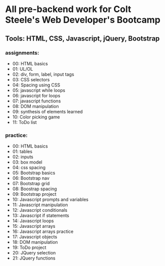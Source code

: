 # All pre-backend work for Colt Steele's Web Developer's Bootcamp
## Tools: HTML, CSS, Javascript, jQuery, Bootstrap
### assignments:
  - 00: HTML basics
  - 01: UL/OL
  - 02: div, form, label, input tags
  - 03: CSS selectors
  - 04: Spacing using CSS
  - 05: javascript while loops
  - 06: javascript for loops
  - 07: javascript functions
  - 08: DOM manipulation
  - 09: synthesis of elements learned
  - 10: Color picking game
  - 11: ToDo list
### practice:
  - 00: HTML basics
  - 01: tables
  - 02: inputs
  - 03: box model
  - 04: css spacing
  - 05: Bootstrap basics
  - 06: Bootstrap nav
  - 07: Bootstrap grid
  - 08: Boostrap spacing
  - 09: Bootstrap project
  - 10: Javascript prompts and variables
  - 11: Javascript manipulation
  - 12: Javascript conditionals
  - 13: Javascript if statements
  - 14: Javascript loops
  - 15: Javascript arrays
  - 16: Javascript arrays practice
  - 17: Javascript objects
  - 18: DOM manipulation
  - 19: ToDo project
  - 20: JQuery selection
  - 21: JQuery functions
